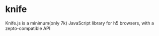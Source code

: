 # knife
Knife.js is a minimum(only 7k) JavaScript library for h5 browsers, with a zepto-compatible API 
